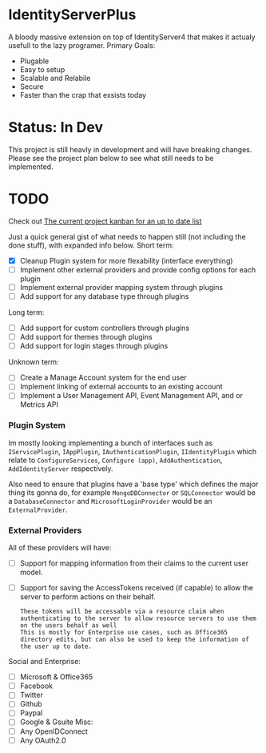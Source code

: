 # IdentityServerPlus
A bloody massive extension on top of IdentityServer4 that makes it actualy usefull to the lazy programer.
Primary Goals:
 - Plugable
 - Easy to setup
 - Scalable and Relabile
 - Secure
 - Faster than the crap that exsists today
  

# Status: In Dev
This project is still heavly in development and will have breaking changes. Please see the project plan below to see what still needs to be implemented.

# TODO
Check out [The current project kanban for an up to date list](https://github.com/coman3/IdentityServerPlus/projects)

Just a quick general gist of what needs to happen still (not including the done stuff), with expanded info below.
Short term:
- [x] Cleanup Plugin system for more flexability (interface everything)
- [ ] Implement other external providers and provide config options for each plugin
- [ ] Implement external provider mapping system through plugins
- [ ] Add support for any database type through plugins

Long term:
- [ ] Add support for custom controllers through plugins
- [ ] Add support for themes through plugins
- [ ] Add support for login stages through plugins

Unknown term: 
- [ ] Create a Manage Account system for the end user
- [ ] Implement linking of external accounts to an existing account
- [ ] Implement a User Management API, Event Management API, and or Metrics API

### Plugin System
Im mostly looking implementing a bunch of interfaces such as `IServicePlugin`, `IAppPlugin`, `IAuthenticationPlugin`, `IIdentityPlugin` which relate to `ConfigureServices`, `Configure (app)`, `AddAuthentication`, `AddIdentityServer` respectively.

Also need to ensure that plugins have a 'base type' which defines the major thing its gonna do, for example `MongoDBConnector` or `SQLConnector` would be a `DatabaseConnector` and `MicrosoftLoginProvider` would be an `ExternalProvider`.

### External Providers
All of these providers will have:
- [ ] Support for mapping information from their claims to the current user model.
- [ ] Support for saving the AccessTokens received (if capable) to allow the server to perform actions on their behalf.
      
      These tokens will be accessable via a resource claim when authenticating to the server to allow resource servers to use them on the users behalf as well
      This is mostly for Enterprise use cases, such as Office365 directory edits, but can also be used to keep the information of the user up to date.

Social and Enterprise:
 - [ ] Microsoft & Office365
 - [ ] Facebook
 - [ ] Twitter
 - [ ] Github
 - [ ] Paypal
 - [ ] Google & Gsuite
 Misc: 
 - [ ] Any OpenIDConnect
 - [ ] Any OAuth2.0

